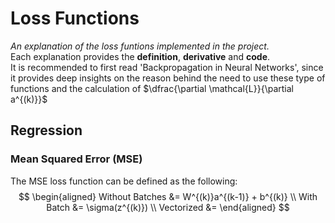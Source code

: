 # Loss Functions
*An explanation of the loss funtions implemented in the project.*<br>
Each explanation provides the **definition**, **derivative** and **code**.<br>
It is recommended to first read 'Backpropagation in Neural Networks', since it provides deep insights
on the reason behind the need to use these type of functions and the calculation of $\dfrac{\partial \mathcal{L}}{\partial a^{(k)}}$
## **Regression**

### **Mean Squared Error (MSE)**
The MSE loss function can be defined as the following:
$$
\begin{aligned}
Without Batches &= W^{(k)}a^{(k-1)} + b^{(k)} \\
With Batch &= \sigma(z^{(k)}) \\
Vectorized &= 
\end{aligned}
$$

